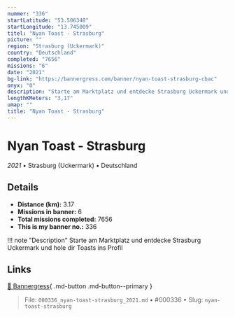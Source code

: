 ```yaml
---
nummer: "336"
startLatitude: "53.506348"
startLongitude: "13.745009"
titel: "Nyan Toast - Strasburg"
picture: ""
region: "Strasburg (Uckermark)"
country: "Deutschland"
completed: "7656"
missions: "6"
date: "2021"
bg-link: "https://bannergress.com/banner/nyan-toast-strasburg-cbac"
onyx: "0"
description: "Starte am Marktplatz und entdecke Strasburg Uckermark und hole dir Toasts ins Profil"
lengthKMeters: "3,17"
umap: ""
title: "Nyan Toast - Strasburg"
---
```

# Nyan Toast - Strasburg

*2021* • Strasburg (Uckermark) • Deutschland



## Details
- **Distance (km):** 3.17
- **Missions in banner:** 6
- **Total missions completed:** 7656
- **This is my banner no.:** 336


!!! note "Description"
    Starte am Marktplatz und entdecke Strasburg Uckermark und hole dir Toasts ins Profil



## Links
[🔗 Bannergress](https://bannergress.com/banner/nyan-toast-strasburg-cbac){ .md-button .md-button--primary }



> File: `000336_nyan-toast-strasburg_2021.md` • #000336 • Slug: `nyan-toast-strasburg`
